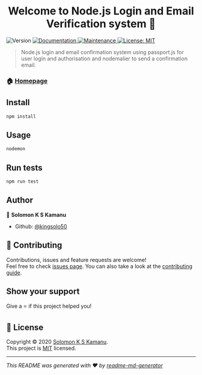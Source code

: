 <h1 align="center">Welcome to Node.js Login and Email Verification system 👋</h1>
<p>
  <img alt="Version" src="https://img.shields.io/badge/version-1.0.0-blue.svg?cacheSeconds=2592000" />
  <a href="https://github.com/kingsolo50/nodejsloginsystem#readme" target="_blank">
    <img alt="Documentation" src="https://img.shields.io/badge/documentation-yes-brightgreen.svg" />
  </a>
  <a href="https://github.com/kingsolo50/nodejsloginsystem/graphs/commit-activity" target="_blank">
    <img alt="Maintenance" src="https://img.shields.io/badge/Maintained%3F-yes-green.svg" />
  </a>
  <a href="https://github.com/kingsolo50/nodejsloginsystem/blob/master/LICENSE" target="_blank">
    <img alt="License: MIT" src="https://img.shields.io/github/license/kingsolo50/Node.js Login and Email Verification system" />
  </a>
</p>

> Node.js login and email confirmation system using passport.js for user login and authorisation and nodemalier to send a confirmation email.

### 🏠 [Homepage](https://github.com/kingsolo50/nodejsloginsystem#readme)

## Install

```sh
npm install
```

## Usage

```sh
nodemon
```

## Run tests

```sh
npm run test
```

## Author

👤 **Solomon K S Kamanu**

* Github: [@kingsolo50](https://github.com/kingsolo50)

## 🤝 Contributing

Contributions, issues and feature requests are welcome!<br />Feel free to check [issues page](https://github.com/kingsolo50/nodejsloginsystem/issues). You can also take a look at the [contributing guide](https://github.com/kingsolo50/nodejsloginsystem/blob/master/CONTRIBUTING.md).

## Show your support

Give a ⭐️ if this project helped you!

## 📝 License

Copyright © 2020 [Solomon K S Kamanu](https://github.com/kingsolo50).<br />
This project is [MIT](https://github.com/kingsolo50/nodejsloginsystem/blob/master/LICENSE) licensed.

***
_This README was generated with ❤️ by [readme-md-generator](https://github.com/kefranabg/readme-md-generator)_